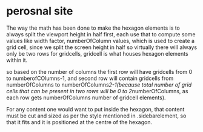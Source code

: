 # perosnal site
The way the math has been done to make the hexagon elements is to always split the viewport height in half first, each use that to compute some values like width factor, numberOfColumn values, which is used to create a grid cell, since we split the screen height in half so virtually there will always only be two rows for gridcells, gridcell is what houses hexagon elements within it.

so based on the number of columns the first row will have gridcells from 0 to numberofCOlumns-1, and second row will contain gridcells from numberOfColumns to numberOfColumns*2-1(because total number of grid cells that can be present in two rows will be 0 to 2*numberOfColumns, as each row gets numberOfColumns number of gridcell elements).

For any content one would want to put inside the hexagon, that content must be cut and sized as per the style mentioned in .sidebarelement, so that it fits and it is positioned at the centre of the hexagon.